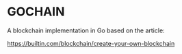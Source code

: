 # GOCHAIN

A blockchain implementation in Go based on the article:

https://builtin.com/blockchain/create-your-own-blockchain